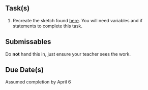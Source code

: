 
Task(s)
-------
1. Recreate the sketch found [here](http://mrseidel.com/images/Processing/2O/Exercise5_2O.gif). You will need variables and if statements to complete this task.



Submissables
------------
Do **not** hand this in, just ensure your teacher sees the work.


Due Date(s)
----------
Assumed completion by April 6